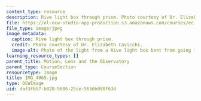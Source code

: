 ```yaml
---
content_type: resource
description: Rive light box through prism. Photo courtesy of Dr. Elizabeth Cavicchi.
file: https://ol-ocw-studio-app-production.s3.amazonaws.com/courses/ec-050-recreate-experiments-from-history-inform-the-future-from-the-past-galileo-january-iap-2010/daf3fb57b028568625ce5656b098f63d_IMG_4065.jpg
file_type: image/jpeg
image_metadata:
  caption: Rive light box through prism.
  credit: Photo courtesy of Dr. Elizabeth Cavicchi.
  image-alt: Photo of the light from a Rive light box bent from going through a prism.
learning_resource_types: []
parent_title: Motion, Lens and the Observatory
parent_type: CourseSection
resourcetype: Image
title: IMG_4065.jpg
type: OCWImage
uid: daf3fb57-b028-5686-25ce-5656b098f63d
---
```


